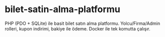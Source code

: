 # bilet-satin-alma-platformu
PHP (PDO + SQLite) ile basit bilet satın alma platformu. Yolcu/Firma/Admin rolleri, kupon indirimi, bakiye ile ödeme. Docker ile tek komutta çalışır.
